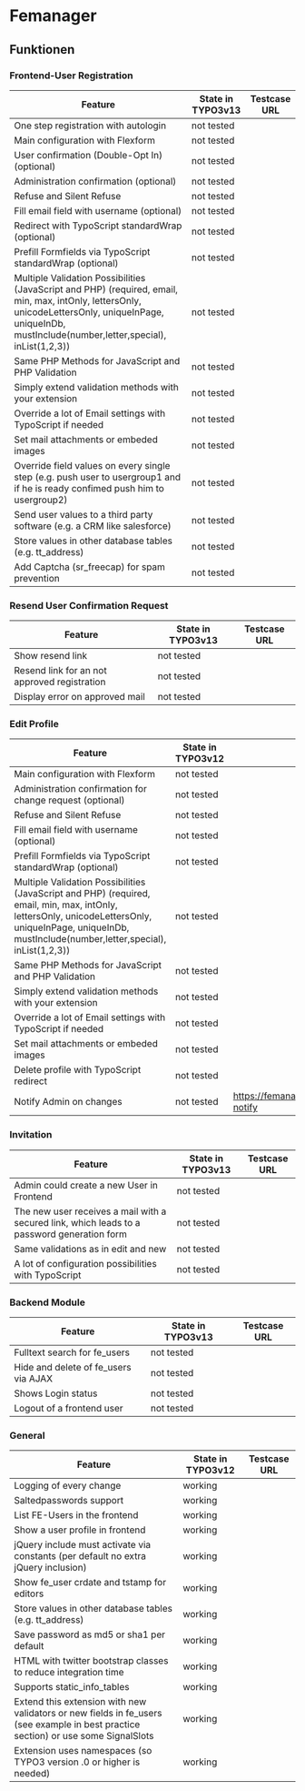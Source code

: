 # Femanager

## Funktionen

### Frontend-User Registration
| Feature                                                                                                                                                                                                    | State in TYPO3v13 | Testcase URL |
|------------------------------------------------------------------------------------------------------------------------------------------------------------------------------------------------------------|-------------------|--------------|
| One step registration with autologin                                                                                                                                                                       | not tested        |              |
| Main configuration with Flexform                                                                                                                                                                           | not tested        |              |
| User confirmation (Double-Opt In) (optional)                                                                                                                                                               | not tested        |              |
| Administration confirmation (optional)                                                                                                                                                                     | not tested        |              |
| Refuse and Silent Refuse                                                                                                                                                                                   | not tested        |              |
| Fill email field with username (optional)                                                                                                                                                                  | not tested        |              |
| Redirect with TypoScript standardWrap (optional)                                                                                                                                                           | not tested        |              |
| Prefill Formfields via TypoScript standardWrap (optional)                                                                                                                                                  | not tested        |              |
| Multiple Validation Possibilities (JavaScript and PHP) (required, email, min, max, intOnly, lettersOnly, unicodeLettersOnly, uniqueInPage, uniqueInDb, mustInclude(number,letter,special), inList(1,2,3))  | not tested        |              |
| Same PHP Methods for JavaScript and PHP Validation                                                                                                                                                         | not tested        |              |
| Simply extend validation methods with your extension                                                                                                                                                       | not tested        |              |
| Override a lot of Email settings with TypoScript if needed                                                                                                                                                 | not tested        |              |
| Set mail attachments or embeded images                                                                                                                                                                     | not tested        |              |
| Override field values on every single step (e.g. push user to usergroup1 and if he is ready confimed push him to usergroup2)                                                                               | not tested        |              |
| Send user values to a third party software (e.g. a CRM like salesforce)                                                                                                                                    | not tested        |              |
| Store values in other database tables (e.g. tt_address)                                                                                                                                                    | not tested        |              |
| Add Captcha (sr_freecap) for spam prevention                                                                                                                                                               | not tested        |              |

### Resend User Confirmation Request

| Feature                                      | State in TYPO3v13 | Testcase URL |
|----------------------------------------------|-------------------|--------------|
| Show resend link                             | not tested        |              |
| Resend link for an not approved registration | not tested        |              |
| Display error on approved mail               | not tested        |              |

### Edit Profile

| Feature                                                                                                                                                                                                   | State in TYPO3v12 | Testcase URL                                        |
|-----------------------------------------------------------------------------------------------------------------------------------------------------------------------------------------------------------|-------------------|-----------------------------------------------------|
| Main configuration with Flexform                                                                                                                                                                          | not tested        |                                                     |
| Administration confirmation for change request (optional)                                                                                                                                                 | not tested        |                                                     |
| Refuse and Silent Refuse                                                                                                                                                                                  | not tested        |                                                     |
| Fill email field with username (optional)                                                                                                                                                                 | not tested        |                                                     |
| Prefill Formfields via TypoScript standardWrap (optional)                                                                                                                                                 | not tested        |                                                     |
| Multiple Validation Possibilities (JavaScript and PHP) (required, email, min, max, intOnly, lettersOnly, unicodeLettersOnly, uniqueInPage, uniqueInDb, mustInclude(number,letter,special), inList(1,2,3)) | not tested        |                                                     |
| Same PHP Methods for JavaScript and PHP Validation                                                                                                                                                        | not tested        |                                                     |
| Simply extend validation methods with your extension                                                                                                                                                      | not tested        |                                                     |
| Override a lot of Email settings with TypoScript if needed                                                                                                                                                | not tested        |                                                     |
| Set mail attachments or embeded images                                                                                                                                                                    | not tested        |                                                     |
| Delete profile with TypoScript redirect                                                                                                                                                                   | not tested        |                                                     |
| Notify Admin on changes                                                                                                                                                                                   | not tested        | https://femanager.ddev.site/edit/small/admin-notify |

### Invitation

| Feature                                                                                     | State in TYPO3v13 | Testcase URL |
|---------------------------------------------------------------------------------------------|-------------------|--------------|
| Admin could create a new User in Frontend                                                   | not tested        |              |
| The new user receives a mail with a secured link, which leads to a password generation form | not tested        |              |
| Same validations as in edit and new                                                         | not tested        |              |
| A lot of configuration possibilities with TypoScript                                        | not tested        |              |

### Backend Module

| Feature                                | State in TYPO3v13 | Testcase URL |
|----------------------------------------|-------------------|--------------|
| Fulltext search for fe_users           | not tested        |              |
| Hide and delete of fe_users via AJAX   | not tested        |              |
| Shows Login status                     | not tested        |              |
| Logout of a frontend user              | not tested        |              |

### General

| Feature                                                                                                                            | State in TYPO3v12 | Testcase URL |
|------------------------------------------------------------------------------------------------------------------------------------|-------------------|--------------|
| Logging of every change                                                                                                            | working           |              |
| Saltedpasswords support                                                                                                            | working           |              |
| List FE-Users in the frontend                                                                                                      | working           |              |
| Show a user profile in frontend                                                                                                    | working           |              |
| jQuery include must activate via constants (per default no extra jQuery inclusion)                                                 | working           |              |
| Show fe_user crdate and tstamp for editors                                                                                         | working           |              |
| Store values in other database tables (e.g. tt_address)                                                                            | working           |              |
| Save password as md5 or sha1 per default                                                                                           | working           |              |
| HTML with twitter bootstrap classes to reduce integration time                                                                     | working           |              |
| Supports static_info_tables                                                                                                        | working           |              |
| Extend this extension with new validators or new fields in fe_users (see example in best practice section) or use some SignalSlots | working           |              |
| Extension uses namespaces (so TYPO3 version .0 or higher is needed)                                                                | working           |              |

